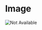 # Image

![Not Available](https://raw.githubusercontent.com/Sigma88/Stockalike/Screenshots/Images/UranusSatellites.png)
